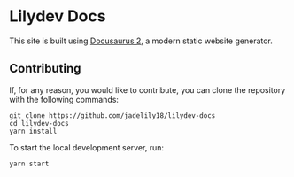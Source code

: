 # Lilydev Docs

This site is built using [Docusaurus 2](https://docusaurus.io/), a modern static website generator.

## Contributing

If, for any reason, you would like to contribute, you can clone the repository with the following commands:

```shell
git clone https://github.com/jadelily18/lilydev-docs
cd lilydev-docs
yarn install
```

To start the local development server, run:

```shell
yarn start
```
